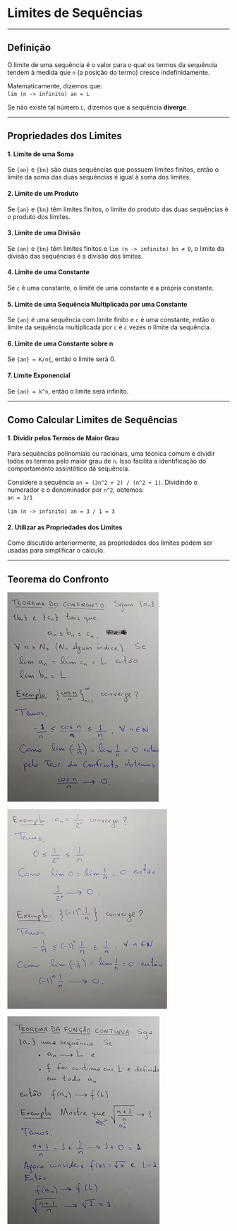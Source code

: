 # Limites de Sequências

---
## Definição

O limite de uma sequência é o valor para o qual os termos da sequência tendem à medida que `n` (a posição do termo) cresce indefinidamente.

Matematicamente, dizemos que:<br>
`lim (n -> infinito) an = L`

Se não existe tal número `L`, dizemos que a sequência **diverge**.


---
## Propriedades dos Limites

#### 1. Limite de uma Soma

Se `{an}` e `{bn}` são duas sequências que possuem limites finitos, então o limite da soma das duas sequências é igual à soma dos limites.

#### 2. Limite de um Produto

Se `{an}` e `{bn}` têm limites finitos, o limite do produto das duas sequências é o produto dos limites.

#### 3. Limite de uma Divisão

Se `{an}` e `{bn}` têm limites finitos e `lim (n -> infinito) bn ≠ 0`, o limite da divisão das sequências é a divisão dos limites.

#### 4. Limite de uma Constante

Se `c` é uma constante, o limite de uma constante é a própria constante.

#### 5. Limite de uma Sequência Multiplicada por uma Constante

Se `{an}` é uma sequência com limite finito e `c` é uma constante, então o limite da sequência multiplicada por `c` é `c` vezes o limite da sequência.

#### 6. Limite de uma Constante sobre n

Se `{an} = K/n{`, então o limite será 0.

#### 7. Limite Exponencial

Se `{an} = k^n`, então o limite será infinito.


---
## Como Calcular Limites de Sequências

#### 1. Dividir pelos Termos de Maior Grau

Para sequências polinomiais ou racionais, uma técnica comum é dividir todos os termos pelo maior grau de `n`. Isso facilita a identificação do comportamento assintótico da sequência.

Considere a sequência `an = (3n^2 + 2) / (n^2 + 1)`. Dividindo o numerador e o denominador por `n^2`, obtemos:<br>
`an = 3/1`

`lim (n -> infinito) an = 3 / 1 = 3`

#### 2. Utilizar as Propriedades dos Limites

Como discutido anteriormente, as propriedades dos limites podem ser usadas para simplificar o cálculo.

---
## Teorema do Confronto

![img01](https://github.com/joao-pedro-angelo/AventurasPi/blob/main/imgs/TeoremaConfrontoSequencias.png)

![img02](https://github.com/joao-pedro-angelo/AventurasPi/blob/main/imgs/MaisExemplosTeoremaConfrontoSeq.png)

![img03](https://github.com/joao-pedro-angelo/AventurasPi/blob/main/imgs/teoremaDaFuncaoContinua.png)
